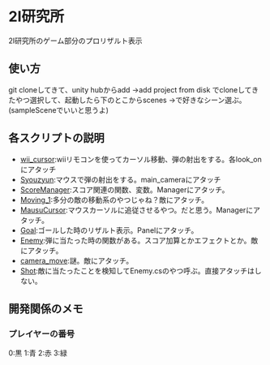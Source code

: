 # 2I研究所
2I研究所のゲーム部分のプロリザルト表示
## 使い方
git cloneしてきて、unity hubからadd ->add project from disk でcloneしてきたやつ選択して、起動したら下のとこからscenes ->で好きなシーン選ぶ。(sampleSceneでいいと思うよ) 
## 各スクリプトの説明
* [wii_cursor](/Assets/scripts/WiiCursor.cs):wiiリモコンを使ってカーソル移動、弾の射出をする。各look_onにアタッチ
* [Syouzyun](/Assets/scripts/Syouzyun.cs):マウスで弾の射出をする。main_cameraにアタッチ
* [ScoreManager](/Assets/scripts/ScoreManager.cs):スコア関連の関数、変数。Managerにアタッチ。
* [Moving_1](/Assets/scripts/Moving_1.cs):多分の敵の移動系のやつじゃね？敵にアタッチ。
* [MausuCursor](/Assets/scripts/MausuCursor.cs):マウスカーソルに追従させるやつ。だと思う。Managerにアタッチ。
* [Goal](/Assets/scripts/Goal.cs):ゴールした時のリザルト表示。Panelにアタッチ。
* [Enemy](/Assets/scripts/Enemy.cs):弾に当たった時の関数がある。スコア加算とかエフェクトとか。敵にアタッチ。
* [camera_move](/Assets/scripts/camera_move.cs):謎。敵にアタッチ。
* [Shot](/Assets/Items/Shot.cs):敵に当たったことを検知してEnemy.csのやつ呼ぶ。直接アタッチはしない。

## 開発関係のメモ
### プレイヤーの番号
0:黒
1:青
2:赤
3:緑
